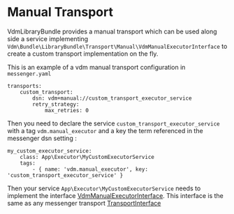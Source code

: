 # Manual Transport

VdmLibraryBundle provides a manual transport which can be used along side a 
service implementing `Vdm\Bundle\LibraryBundle\Transport\Manual\VdmManualExecutorInterface` to create a custom 
transport implementation on the fly.

This is an example of a vdm manual transport configuration in `messenger.yaml`

```
transports:
    custom_transport:
        dsn: vdm+manual://custom_transport_executor_service
        retry_strategy:
            max_retries: 0
```

Then you need to declare the service `custom_transport_executor_service` with a tag `vdm.manual_executor` and a key 
the term referenced in the messenger dsn setting :

```
my_custom_executor_service:
    class: App\Executor\MyCustomExecutorService
    tags:
        - { name: 'vdm.manual_executor', key: 'custom_transport_executor_service' }
```

Then your service `App\Executor\MyCustomExecutorService` needs to implement the interface 
[VdmManualExecutorInterface](../../Transport/Manual/VdmManualExecutorInterface.php). This interface is the same as any
messenger transport [TransportInterface](https://github.com/symfony/messenger/blob/5.x/Transport/TransportInterface.php)